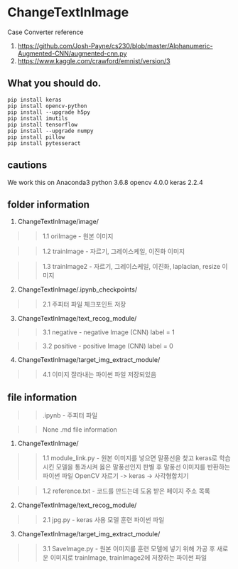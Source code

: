 # ChangeTextInImage
Case Converter
reference
1. https://github.com/Josh-Payne/cs230/blob/master/Alphanumeric-Augmented-CNN/augmented-cnn.py
2. https://www.kaggle.com/crawford/emnist/version/3

## What you should do.
```
pip install keras
pip install opencv-python
pip install --upgrade h5py
pip install imutils
pip install tensorflow
pip install --upgrade numpy
pip install pillow
pip install pytesseract

```

## cautions
We work this on Anaconda3
python 3.6.8
opencv 4.0.0
keras 2.2.4


## folder information
1. ChangeTextInImage/image/

>>1.1 oriImage - 원본 이미지
  
>>1.2 trainImage - 자르기, 그레이스케일, 이진화 이미지
  
>>1.3 trainImage2 - 자르기, 그레이스케일, 이진화, laplacian, resize 이미지
  

2. ChangeTextInImage/.ipynb_checkpoints/

>>2.1 주피터 파일 체크포인트 저장
    

3. ChangeTextInImage/text_recog_module/
  
>>3.1 negative - negative Image (CNN) label = 1
  
>>3.2 positive - positive Image (CNN) label = 0
  
  
4. ChangeTextInImage/target_img_extract_module/
  
>>4.1 이미지 잘라내는 파이썬 파일 저장되있음
  



## file information
>>.ipynb - 주피터 파일

>>None .md file information


1. ChangeTextInImage/
  
>>1.1 module_link.py - 원본 이미지를 넣으면 말풍선을 찾고 keras로 학습시킨 모델을 통과시켜 옳은 말풍선인지 판별 후 말풍선 이미지를 반환하는 파이썬 파일
>>OpenCV 자르기 -> keras -> 사각형합치기
  
>>1.2 reference.txt - 코드를 만드는데 도움 받은 페이지 주소 목록


2. ChangeTextInImage/text_recog_module/
  
>>2.1 jpg.py - keras 사용 모델 훈련 파이썬 파일


3. ChangeTextInImage/target_img_extract_module/
>>3.1 SaveImage.py - 원본 이미지를 훈련 모델에 넣기 위해 가공 후 새로운 이미지로 trainImage, trainImage2에 저장하는 파이썬 파일


